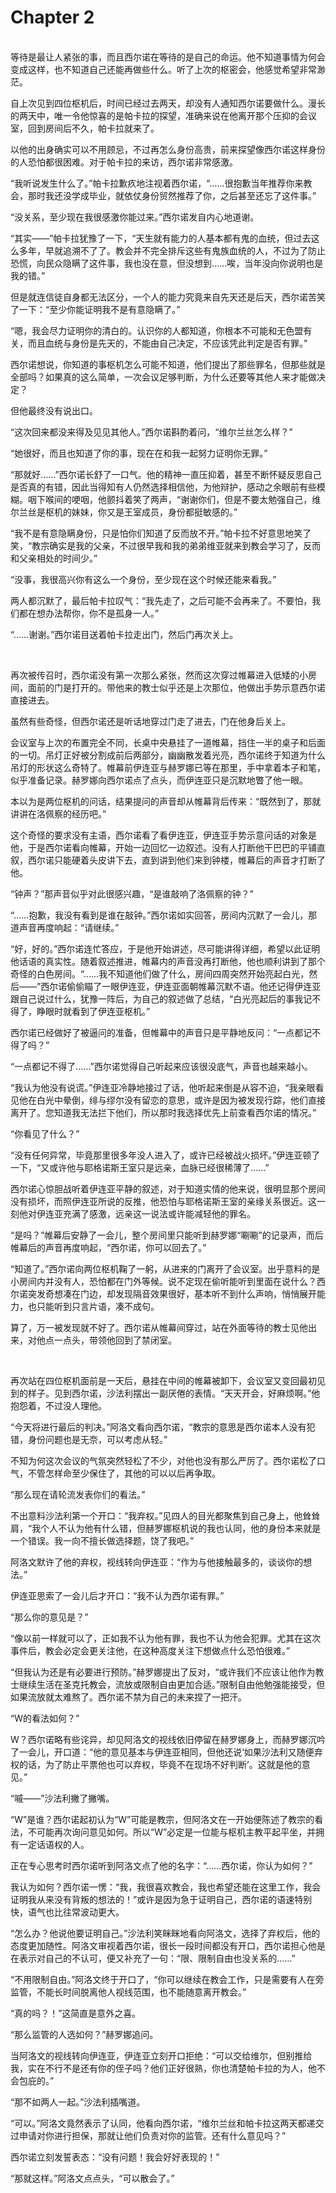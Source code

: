 # Chapter 2

<br>
等待是最让人紧张的事，而且西尔诺在等待的是自己的命运。他不知道事情为何会变成这样，也不知道自己还能再做些什么。听了上次的枢密会，他感觉希望非常渺茫。

自上次见到四位枢机后，时间已经过去两天，却没有人通知西尔诺要做什么。漫长的两天中，唯一令他惊喜的是帕卡拉的探望，准确来说在他离开那个压抑的会议室，回到房间后不久，帕卡拉就来了。

以他的出身确实可以不用顾忌，不过再怎么身份高贵，前来探望像西尔诺这样身份的人恐怕都很困难。对于帕卡拉的来访，西尔诺非常感激。

“我听说发生什么了。”帕卡拉歉疚地注视着西尔诺，“……很抱歉当年推荐你来教会，那时我还没学成毕业，就依仗身份贸然推荐了你，之后甚至还忘了这件事。”

“没关系，至少现在我很感激你能过来。”西尔诺发自内心地道谢。

“其实——”帕卡拉犹豫了一下，“天生就有能力的人基本都有鬼的血统，但过去这么多年，早就追溯不了了。教会并不完全排斥这些有鬼族血统的人，不过为了防止恐慌，向民众隐瞒了这件事，我也没在意，但没想到……唉，当年没向你说明也是我的错。”

但是就连信徒自身都无法区分，一个人的能力究竟来自先天还是后天，西尔诺苦笑了一下：“至少你能证明我不是有意隐瞒了。”

“嗯，我会尽力证明你的清白的。认识你的人都知道，你根本不可能和无色盟有关，而且血统与身份是先天的，不能由自己决定，不应该凭此判定是否有罪。”

西尔诺想说，你知道的事枢机怎么可能不知道，他们提出了那些罪名，但那些就是全部吗？如果真的这么简单，一次会议足够判断，为什么还要等其他人来才能做决定？

但他最终没有说出口。

“这次回来都没来得及见见其他人。”西尔诺斟酌着问，“维尔兰丝怎么样？”

“她很好，而且也知道了你的事，现在在和我一起努力证明你无罪。”

“那就好……”西尔诺长舒了一口气。他的精神一直压抑着，甚至不断怀疑反思自己是否真的有错，因此当得知有人仍然选择相信他，为他辩护，感动之余眼前有些模糊。咽下喉间的哽咽，他颤抖着笑了两声，“谢谢你们，但是不要太勉强自己，维尔兰丝是枢机的妹妹，你又是王室成员，身份都挺敏感的。”

“我不是有意隐瞒身份，只是怕你们知道了反而放不开。”帕卡拉不好意思地笑了笑，“教宗确实是我的父亲，不过很早我和我的弟弟维亚就来到教会学习了，反而和父亲相处的时间少。”

“没事，我很高兴你有这么一个身份，至少现在这个时候还能来看我。”

两人都沉默了，最后帕卡拉叹气：“我先走了，之后可能不会再来了。不要怕，我们都在想办法帮你，你不是孤身一人。”

“……谢谢。”西尔诺目送着帕卡拉走出门，然后门再次关上。

<br>

再次被传召时，西尔诺没有第一次那么紧张，然而这次穿过帷幕进入低矮的小房间，面前的门是打开的。带他来的教士似乎还是上次那位，他做出手势示意西尔诺直接进去。

虽然有些奇怪，但西尔诺还是听话地穿过门走了进去，门在他身后关上。

会议室与上次的布置完全不同，长桌中央悬挂了一道帷幕，挡住一半的桌子和后面的一切。吊灯正好被分割成前后两部分，幽幽散发着光亮，西尔诺终于知道为什么吊灯的形状这么奇特了。帷幕前伊连亚与赫罗娜已等在那里，手中拿着本子和笔，似乎准备记录。赫罗娜向西尔诺点了点头，而伊连亚只是沉默地瞥了他一眼。

本以为是两位枢机的问话，结果提问的声音却从帷幕背后传来：“既然到了，那就讲讲在洛佩察的经历吧。”

这个奇怪的要求没有主语，西尔诺看了看伊连亚，伊连亚手势示意问话的对象是他，于是西尔诺看向帷幕，开始一边回忆一边叙述。没有人打断他干巴巴的平铺直叙，西尔诺只能硬着头皮讲下去，直到讲到他们来到钟楼，帷幕后的声音才打断了他。

“钟声？”那声音似乎对此很感兴趣，“是谁敲响了洛佩察的钟？”

“……抱歉，我没有看到是谁在敲钟。”西尔诺如实回答，房间内沉默了一会儿，那道声音再度响起：“请继续。”

“好，好的。”西尔诺连忙答应，于是他开始讲述，尽可能讲得详细，希望以此证明他话语的真实性。随着叙述推进，帷幕内的声音没再打断他，他也顺利讲到了那个奇怪的白色房间。“……我不知道他们做了什么，房间四周突然开始亮起白光，然后——”西尔诺偷偷瞄了一眼伊连亚，伊连亚面朝帷幕沉默不语。他还记得伊连亚跟自己说过什么，犹豫一阵后，为自己的叙述做了总结，“白光亮起后的事我记不得了，睁眼时就看到了伊连亚枢机。”

西尔诺已经做好了被逼问的准备，但帷幕中的声音只是平静地反问：“一点都记不得了吗？”

“一点都记不得了……”西尔诺觉得自己听起来应该很没底气，声音也越来越小。

“我认为他没有说谎。”伊连亚冷静地接过了话，他听起来倒是从容不迫，“我亲眼看见他在白光中晕倒，绯与缪尔没有留恋的意思，或许是因为被发现行踪，他们直接离开了。您知道我无法拦下他们，所以那时我选择优先上前查看西尔诺的情况。”

“你看见了什么？”

“没有任何异常，毕竟那里很多年没人进入了，或许已经被战火损坏。”伊连亚顿了一下，“又或许他与耶格诺斯王室只是远亲，血脉已经很稀薄了……”

西尔诺心惊胆战听着伊连亚平静的叙述，对于知道实情的他来说，很明显那个房间没有损坏，而照伊连亚所说的反推，他恐怕与耶格诺斯王室的亲缘关系很近。这一刻他对伊连亚充满了感激，远亲这一说法或许能减轻他的罪名。

“是吗？”帷幕后安静了一会儿，整个房间里只能听到赫罗娜“唰唰”的记录声，而后帷幕后的声音再度响起，“西尔诺，你可以回去了。”

“知道了。”西尔诺向两位枢机鞠了一躬，从进来的门离开了会议室。出乎意料的是小房间内并没有人，恐怕都在门外等候。说不定现在偷听能听到里面在说什么？西尔诺突发奇想凑在门边，却发现隔音效果很好，基本听不到什么声响，悄悄展开能力，也只能听到只言片语，凑不成句。

算了，万一被发现就不好了。西尔诺从帷幕间穿过，站在外面等待的教士见他出来，对他点一点头，带领他回到了禁闭室。

<br>

再次站在四位枢机面前是一天后，悬挂在中间的帷幕被卸下，会议室又变回最初见到的样子。见到西尔诺，沙法利摆出一副厌倦的表情。“天天开会，好麻烦啊。”他抱怨着，不过没人理他。

“今天将进行最后的判决。”阿洛文看向西尔诺，“教宗的意思是西尔诺本人没有犯错，身份问题也是无奈，可以考虑从轻。”

不知为何这次会议的气氛突然轻松了不少，对他也没有那么严厉了。西尔诺松了口气，不管怎样命至少保住了，其他的可以以后再争取。

“那么现在请轮流发表你们的看法。”

不出意料沙法利第一个开口：“我弃权。”见四人的目光都聚焦到自己身上，他耸耸肩，“我个人不认为他有什么错，但赫罗娜枢机说的我也认同，他的身份本来就是一个错误。我一向不擅长做选择题，饶了我吧。”

阿洛文默许了他的弃权，视线转向伊连亚：“作为与他接触最多的，谈谈你的想法。”

伊连亚思索了一会儿后才开口：“我不认为西尔诺有罪。”

“那么你的意见是？”

“像以前一样就可以了，正如我不认为他有罪，我也不认为他会犯罪。尤其在这次事件后，教会必定会更关注他，在这种高度关注下想做点什么恐怕很难。”

“但我认为还是有必要进行预防。”赫罗娜提出了反对，“或许我们不应该让他作为教士继续生活在圣克托教会，流放或限制自由更加合适。”限制自由他勉强能接受，但如果流放就太难熬了。西尔诺不禁为自己的未来捏了一把汗。

“W的看法如何？”

W？西尔诺略有些诧异，却见阿洛文的视线依旧停留在赫罗娜身上，而赫罗娜沉吟了一会儿，开口道：“他的意见基本与伊连亚相同，但他还说‘如果沙法利又随便弃权的话，为了防止平票他也可以弃权，毕竟不在现场不好判断’。这就是他的意见。”

“嘁——”沙法利撇了撇嘴。

“W”是谁？西尔诺起初认为“W”可能是教宗，但阿洛文在一开始便陈述了教宗的看法，不可能再次询问意见如何。所以“W”必定是一位能与枢机主教平起平坐，并拥有一定话语权的人。

正在专心思考时西尔诺听到阿洛文点了他的名字：“……西尔诺，你认为如何？”

我认为如何？西尔诺一愣：“我，我很喜欢教会，我也希望还能在这里工作，我会证明我从来没有背叛的想法的！”或许是因为急于证明自己，西尔诺的语速特别快，语气也比往常波动更大。

“怎么办？他说他要证明自己。”沙法利笑眯眯地看向阿洛文，选择了弃权后，他的态度更加随性。阿洛文审视着西尔诺，很长一段时间都没有开口，西尔诺担心他是在表示对自己的不认可，便又补充了一句：“限、限制自由也没关系的……”

“不用限制自由。”阿洛文终于开口了，“你可以继续在教会工作，只是需要有人在旁监管，不能长时间脱离他人视线范围，也不能随意离开教会。”

“真的吗？！”这简直是意外之喜。

“那么监管的人选如何？”赫罗娜追问。

当阿洛文的视线转向伊连亚，伊连亚立刻开口拒绝：“可以交给维尔，但别推给我，实在不行不是还有你的侄子吗？他们正好很熟，你也清楚帕卡拉的为人，他不会包庇的。”

“那不如两人一起。”沙法利插嘴道。

“可以。”阿洛文竟然表示了认同，他看向西尔诺，“维尔兰丝和帕卡拉这两天都递交过申请对你进行担保，那就让他们负责对你的监管。还有什么意见吗？”

西尔诺立刻发誓表态：“没有问题！我会好好表现的！”

“那就这样。”阿洛文点点头，“可以散会了。”

